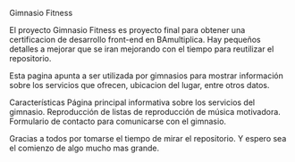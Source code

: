 Gimnasio Fitness

El proyecto Gimnasio Fitness es proyecto final para obtener una certificacion de desarrollo front-end en BAmultiplica.
Hay pequeños detalles a mejorar que se iran mejorando con el tiempo para reutilizar el repositorio.

Esta pagina apunta a ser utilizada por gimnasios para mostrar información sobre los servicios que ofrecen, ubicacion del lugar, entre otros datos. 

Características
Página principal informativa sobre los servicios del gimnasio.
Reproducción de listas de reproducción de música motivadora.
Formulario de contacto para comunicarse con el gimnasio.

Gracias a todos por tomarse el tiempo de mirar el repositorio. Y espero sea el comienzo de algo mucho mas grande.
